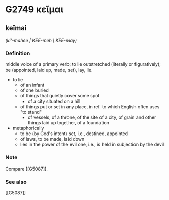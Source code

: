 # G2749 κεῖμαι

## keîmai

_(ki'-mahee | KEE-meh | KEE-may)_

### Definition

middle voice of a primary verb; to lie outstretched (literally or figuratively); be (appointed, laid up, made, set), lay, lie.

- to lie
  - of an infant
  - of one buried
  - of things that quietly cover some spot
    - of a city situated on a hill
  - of things put or set in any place, in ref. to which English often uses &quot;to stand&quot;
    - of vessels, of a throne, of the site of a city, of grain and other things laid up together, of a foundation
- metaphorically
  - to be (by God's intent) set, i.e., destined, appointed
  - of laws, to be made, laid down
  - lies in the power of the evil one, i.e., is held in subjection by the devil

### Note

Compare [[G5087]].

### See also

[[G5087]]

